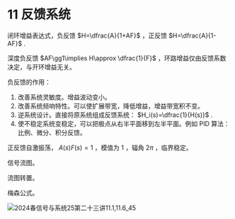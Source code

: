 # 11 反馈系统

闭环增益表达式，负反馈 $H=\dfrac{A}{1+AF}$ ，正反馈 $H=\dfrac{A}{1-AF}$ .

深度负反馈 $AF\gg1\implies H\approx \dfrac{1}{F}$ ，环路增益仅由反馈系数决定，与开环增益无关。

负反馈的作用：

1. 改善系统灵敏度。增益波动变小。
2. 改善系统频响特性。可以使扩展带宽，降低增益，增益带宽积不变。
3. 逆系统设计。直接将原系统组成反馈系统： $H_i(s)=\dfrac{1}{H(s)}$ .
4. 使不稳定系统变稳定，可以把极点从右半平面移到左半平面。例如 PID 算法：比例、微分、积分反馈。

正反馈自激振荡， $A(s)F(s)=1$ ，模值为 $1$ ，辐角 $2\pi$ ，临界稳定。

信号流图。

流图转置。

梅森公式。

![2024春信号与系统25第二十三讲11.1,11.6_45](https://cdn.jsdelivr.net/gh/DerrickMarcus/picgo_image/images/ch11_img1.png)
